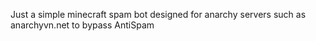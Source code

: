 Just a simple minecraft spam bot designed for anarchy servers such as anarchyvn.net to bypass AntiSpam
